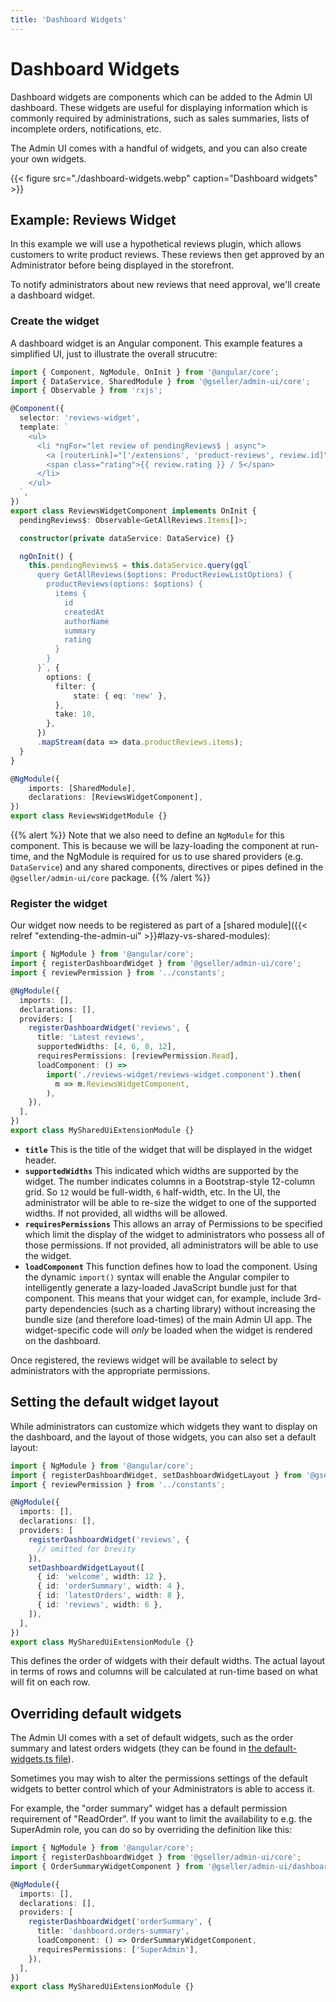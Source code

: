 ```yaml
---
title: 'Dashboard Widgets'
---
```


# Dashboard Widgets

Dashboard widgets are components which can be added to the Admin UI dashboard. These widgets are useful for displaying information which is commonly required by administrations, such as sales summaries, lists of incomplete orders, notifications, etc.

The Admin UI comes with a handful of widgets, and you can also create your own widgets.

{{< figure src="./dashboard-widgets.webp" caption="Dashboard widgets" >}}

## Example: Reviews Widget

In this example we will use a hypothetical reviews plugin, which allows customers to write product reviews. These reviews then get approved by an Administrator before being displayed in the storefront.

To notify administrators about new reviews that need approval, we'll create a dashboard widget.

### Create the widget

A dashboard widget is an Angular component. This example features a simplified UI, just to illustrate the overall strucutre:

```TypeScript
import { Component, NgModule, OnInit } from '@angular/core';
import { DataService, SharedModule } from '@gseller/admin-ui/core';
import { Observable } from 'rxjs';

@Component({
  selector: 'reviews-widget',
  template: `
    <ul>
      <li *ngFor="let review of pendingReviews$ | async">
        <a [routerLink]="['/extensions', 'product-reviews', review.id]">{{ review.summary }}</a>
        <span class="rating">{{ review.rating }} / 5</span>
      </li>
    </ul>
  `,
})
export class ReviewsWidgetComponent implements OnInit {
  pendingReviews$: Observable<GetAllReviews.Items[]>;

  constructor(private dataService: DataService) {}

  ngOnInit() {
    this.pendingReviews$ = this.dataService.query(gql`
      query GetAllReviews($options: ProductReviewListOptions) {
        productReviews(options: $options) {
          items {
            id
            createdAt
            authorName
            summary
            rating
          }
        }
      }`, {
        options: {
          filter: {
              state: { eq: 'new' },
          },
          take: 10,
        },
      })
      .mapStream(data => data.productReviews.items);
  }
}

@NgModule({
    imports: [SharedModule],
    declarations: [ReviewsWidgetComponent],
})
export class ReviewsWidgetModule {}
```

{{% alert %}}
Note that we also need to define an `NgModule` for this component. This is because we will be lazy-loading the component at run-time, and the NgModule is required for us to use shared providers (e.g. `DataService`) and any shared components, directives or pipes defined in the `@gseller/admin-ui/core` package.
{{% /alert %}}

### Register the widget

Our widget now needs to be registered as part of a [shared module]({{< relref "extending-the-admin-ui" >}}#lazy-vs-shared-modules):

```TypeScript
import { NgModule } from '@angular/core';
import { registerDashboardWidget } from '@gseller/admin-ui/core';
import { reviewPermission } from '../constants';

@NgModule({
  imports: [],
  declarations: [],
  providers: [
    registerDashboardWidget('reviews', {
      title: 'Latest reviews',
      supportedWidths: [4, 6, 8, 12],
      requiresPermissions: [reviewPermission.Read],
      loadComponent: () =>
        import('./reviews-widget/reviews-widget.component').then(
          m => m.ReviewsWidgetComponent,
        ),
    }),
  ],
})
export class MySharedUiExtensionModule {}
```

* **`title`** This is the title of the widget that will be displayed in the widget header.
* **`supportedWidths`** This indicated which widths are supported by the widget. The number indicates columns in a Bootstrap-style 12-column grid. So `12` would be full-width, `6` half-width, etc. In the UI, the administrator will be able to re-size the widget to one of the supported widths. If not provided, all widths will be allowed.
* **`requiresPermissions`** This allows an array of Permissions to be specified which limit the display of the widget to administrators who possess all of those permissions. If not provided, all administrators will be able to use the widget.
* **`loadComponent`** This function defines how to load the component. Using the dynamic `import()` syntax will enable the Angular compiler to intelligently generate a lazy-loaded JavaScript bundle just for that component. This means that your widget can, for example, include 3rd-party dependencies (such as a charting library) without increasing the bundle size (and therefore load-times) of the main Admin UI app. The widget-specific code will _only_ be loaded when the widget is rendered on the dashboard.

Once registered, the reviews widget will be available to select by administrators with the appropriate permissions.

## Setting the default widget layout

While administrators can customize which widgets they want to display on the dashboard, and the layout of those widgets, you can also set a default layout:

```TypeScript
import { NgModule } from '@angular/core';
import { registerDashboardWidget, setDashboardWidgetLayout } from '@gseller/admin-ui/core';
import { reviewPermission } from '../constants';

@NgModule({
  imports: [],
  declarations: [],
  providers: [
    registerDashboardWidget('reviews', {
      // omitted for brevity
    }),
    setDashboardWidgetLayout([
      { id: 'welcome', width: 12 },
      { id: 'orderSummary', width: 4 },
      { id: 'latestOrders', width: 8 },
      { id: 'reviews', width: 6 },
    ]),
  ],
})
export class MySharedUiExtensionModule {}
```

This defines the order of widgets with their default widths. The actual layout in terms of rows and columns will be calculated at run-time based on what will fit on each row.

## Overriding default widgets

The Admin UI comes with a set of default widgets, such as the order summary and latest orders widgets (they can be found in [the default-widgets.ts file](https://github.com/vendure-ecommerce/vendure/blob/master/packages/admin-ui/src/lib/dashboard/src/default-widgets.ts)).

Sometimes you may wish to alter the permissions settings of the default widgets to better control which of your Administrators is able to access it.

For example, the "order summary" widget has a default permission requirement of "ReadOrder". If you want to limit the availability to e.g. the SuperAdmin role, you can do so
by overriding the definition like this:

```TypeScript
import { NgModule } from '@angular/core';
import { registerDashboardWidget } from '@gseller/admin-ui/core';
import { OrderSummaryWidgetComponent } from '@gseller/admin-ui/dashboard';

@NgModule({
  imports: [],
  declarations: [],
  providers: [
    registerDashboardWidget('orderSummary', {
      title: 'dashboard.orders-summary',
      loadComponent: () => OrderSummaryWidgetComponent,
      requiresPermissions: ['SuperAdmin'],
    }),
  ],
})
export class MySharedUiExtensionModule {}
```
